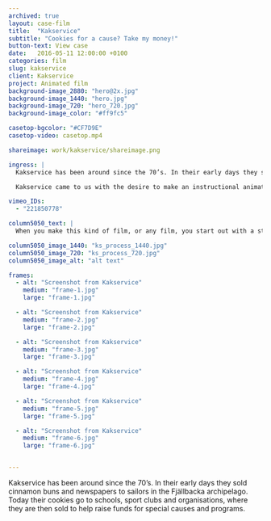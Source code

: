 ```yaml
---
archived: true
layout: case-film
title:  "Kakservice"
subtitle: "Cookies for a cause? Take my money!"
button-text: View case
date:   2016-05-11 12:00:00 +0100
categories: film
slug: kakservice
client: Kakservice
project: Animated film
background-image_2880: "hero@2x.jpg"
background-image_1440: "hero.jpg"
background-image_720: "hero_720.jpg"
background-image_color: "#ff9fc5"

casetop-bgcolor: "#CF7D9E"
casetop-video: casetop.mp4

shareimage: work/kakservice/shareimage.png

ingress: |
  Kakservice has been around since the 70’s. In their early days they sold cinnamon buns and newspapers to sailors in the Fjällbacka archipelago. Today they sell cookies and candy as part of fundraising packages. Schools, sport clubs and other associations can order Kakservice goodies and sell them to raise money for special events and programs. 

  Kakservice came to us with the desire to make an instructional animated film that explains and supports the sales process.

vimeo_IDs: 
  - "221850778"

column5050_text: |
  When you make this kind of film, or any film, you start out with a storyboard. It’s drawn in a simplified style, but in a way that communicates the essence of the film. In this case, the entire film was drawn by hand (but, you know, in digital files). Then came After Effects for animation, sound and final polish.

column5050_image_1440: "ks_process_1440.jpg"
column5050_image_720: "ks_process_720.jpg"
column5050_image_alt: "alt text"

frames:
  - alt: "Screenshot from Kakservice"
    medium: "frame-1.jpg"
    large: "frame-1.jpg"

  - alt: "Screenshot from Kakservice"
    medium: "frame-2.jpg"
    large: "frame-2.jpg"

  - alt: "Screenshot from Kakservice"
    medium: "frame-3.jpg"
    large: "frame-3.jpg"

  - alt: "Screenshot from Kakservice"
    medium: "frame-4.jpg"
    large: "frame-4.jpg"

  - alt: "Screenshot from Kakservice"
    medium: "frame-5.jpg"
    large: "frame-5.jpg"

  - alt: "Screenshot from Kakservice"
    medium: "frame-6.jpg"
    large: "frame-6.jpg"


---
```

Kakservice has been around since the 70’s. In their early days they sold cinnamon buns and newspapers to sailors in the Fjällbacka archipelago. Today their cookies go to schools, sport clubs and organisations, where they are then sold to help raise funds for special causes and programs.



